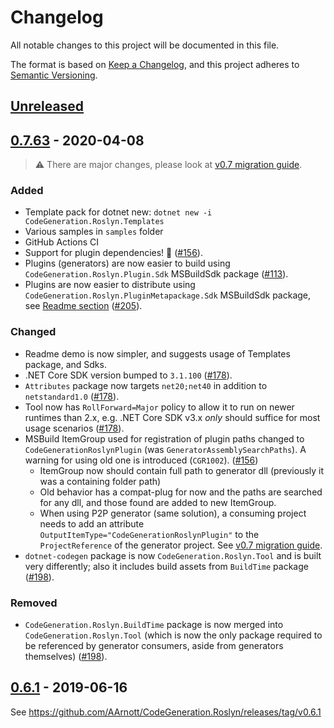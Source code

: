 # Changelog

All notable changes to this project will be documented in this file.

The format is based on [Keep a Changelog](https://keepachangelog.com/en/1.0.0/),
and this project adheres to [Semantic Versioning](https://semver.org/spec/v2.0.0.html).

## [Unreleased]

## [0.7.63] - 2020-04-08

> ⚠ There are major changes, please look at [v0.7 migration guide].

### Added
* Template pack for dotnet new: `dotnet new -i CodeGeneration.Roslyn.Templates`
* Various samples in `samples` folder
* GitHub Actions CI
* Support for plugin dependencies! 🎉 ([#156]).
* Plugins (generators) are now easier to build using `CodeGeneration.Roslyn.Plugin.Sdk` MSBuildSdk package ([#113]).
* Plugins are now easier to distribute using `CodeGeneration.Roslyn.PluginMetapackage.Sdk` MSBuildSdk package, see
[Readme section](https://github.com/AArnott/CodeGeneration.Roslyn#create-the-metapackage) ([#205]).

### Changed
* Readme demo is now simpler, and suggests usage of Templates package, and Sdks.
* .NET Core SDK version bumped to `3.1.100` ([#178]).
* `Attributes` package now targets `net20;net40` in addition to `netstandard1.0` ([#178]).
* Tool now has `RollForward=Major` policy to allow it to run on newer runtimes than 2.x,
  e.g. .NET Core SDK v3.x *only* should suffice for most usage scenarios ([#178]).
* MSBuild ItemGroup used for registration of plugin paths changed to `CodeGenerationRoslynPlugin`
  (was `GeneratorAssemblySearchPaths`). A warning for using old one is introduced (`CGR1002`).  ([#156])
  * ItemGroup now should contain full path to generator dll (previously it was a containing folder path)
  * Old behavior has a compat-plug for now and the paths are searched for any dll, and those found are added to new ItemGroup.
  * When using P2P generator (same solution), a consuming project needs to add an attribute `OutputItemType="CodeGenerationRoslynPlugin"` to the `ProjectReference` of the generator project. See [v0.7 migration guide].
* `dotnet-codegen` package is now `CodeGeneration.Roslyn.Tool` and is built very differently;
  also it includes build assets from `BuildTime` package ([#198]).

### Removed
* `CodeGeneration.Roslyn.BuildTime` package is now merged into `CodeGeneration.Roslyn.Tool`
  (which is now the only package required to be referenced by generator consumers, aside from generators themselves) ([#198]).

[#113]: https://github.com/AArnott/CodeGeneration.Roslyn/issues/113
[#156]: https://github.com/AArnott/CodeGeneration.Roslyn/pull/156
[#178]: https://github.com/AArnott/CodeGeneration.Roslyn/pull/178
[#198]: https://github.com/AArnott/CodeGeneration.Roslyn/pull/198
[#205]: https://github.com/AArnott/CodeGeneration.Roslyn/pull/205
[v0.7 migration guide]: https://github.com/AArnott/CodeGeneration.Roslyn/wiki/Migrations#v07


## [0.6.1] - 2019-06-16

See https://github.com/AArnott/CodeGeneration.Roslyn/releases/tag/v0.6.1

[Unreleased]: https://github.com/AArnott/CodeGeneration.Roslyn/compare/v0.7.63...HEAD
[0.7.63]: https://github.com/AArnott/CodeGeneration.Roslyn/compare/v0.6.1...v0.7.63
[0.6.1]: https://github.com/AArnott/CodeGeneration.Roslyn/releases/tag/v0.6.1
